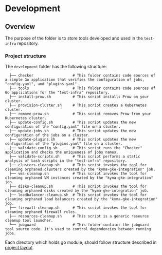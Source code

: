 # Development

## Overview

The purpose of the folder is to store tools developed and used in the `test-infra` repository.

### Project structure

The `development` folder has the following structure:

<!-- Update the project structure each time you modify it. -->

```
  ├── checker                  # This folder contains code sources of a simple Go application that verifies the configuration of jobs, "config.yaml", and "plugins.yaml".
  ├── tools                    # This folder contains code sources of Go applications for the "test-infra" repository.
  ├── install-prow.sh          # This script installs Prow on your cluster.
  ├── provision-cluster.sh     # This script creates a Kubernetes cluster.
  ├── remove-prow.sh           # This script removes Prow from your Kubernetes cluster.
  ├── update-config.sh         # This script updates the new configuration of the "config.yaml" file on a cluster.
  ├── update-jobs.sh           # This script updates the new configuration of the jobs on a cluster.
  ├── update-plugins.sh        # This script updates the new configuration of the "plugins.yaml" file on a cluster.
  ├── validate-config.sh       # This script runs the "Checker" application and checks the uniqueness of jobs names.
  ├── validate-scripts.sh      # This script performs a static analysis of bash scripts in the "test-infra" repository.
  ├── clusters-cleanup.sh      # This script invokes the tool for cleaning orphaned clusters created by the "kyma-gke-integration" job.
  ├── vms-cleanup.sh           # This script invokes the tool for cleaning orphaned VM instances created by the "kyma-gke-integration" job.
  ├── disks-cleanup.sh         # This script invokes the tool for cleaning orphaned disks created by the "kyma-gke-integration" job.
  ├── loadbalancer-cleanup.sh  # This script invokes the tool for cleaning orphaned load balancers created by the "kyma-gke-integration" job.
  ├── firewall-cleanup.sh      # This script invokes the tool for cleaning orphaned firewall rules.
  ├── resources-cleanup.sh     # This script is a generic resource cleanup tool launcher.
  └── jobguard                 # This folder contains the jobguard tool source code. It's used to control dependencies between running jobs.

```

Each directory which holds go module, should follow structure described in [project layout](https://github.com/golang-standards/project-layout).
